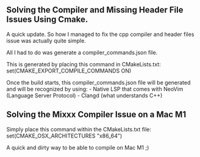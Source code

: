## Solving the Compiler and Missing Header File Issues Using Cmake.
A quick update. So how I managed to fix the cpp compiler and header files issue was actually quite simple.

All I had to do was generate a compiler_commands.json file.

This is generated by placing this command in CMakeLists.txt:
	set(CMAKE_EXPORT_COMPILE_COMMANDS ON)

Once the build starts, this compiler_commands.json
file will be generated and will be recognized by using:
	- Native LSP that comes with NeoVim (Language Server Protocol)
	- Clangd (what understands C++)



## Solving the Mixxx Compiler Issue on a Mac M1

Simply place this command within the CMakeLists.txt file:
	set(CMAKE_OSX_ARCHITECTURES "x86_64")
	
A quick and dirty way to be able to compile on Mac M1 ;)


